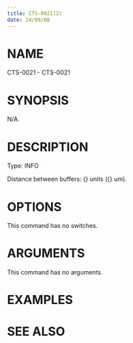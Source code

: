 ```yaml
---
title: CTS-0021(2)
date: 24/09/08
---
```


# NAME

CTS-0021 - CTS-0021

# SYNOPSIS

N/A.

# DESCRIPTION

Type: INFO

Distance between buffers: {} units ({} um).

# OPTIONS

This command has no switches.

# ARGUMENTS

This command has no arguments.

# EXAMPLES

# SEE ALSO
